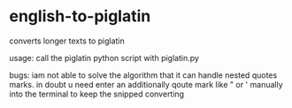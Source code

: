 # english-to-piglatin
converts longer texts to piglatin

usage:
call the piglatin python script with piglatin.py <lot of english text here>
  
bugs:
iam not able to solve the algorithm that it can handle nested quotes marks. in doubt u need enter an additionally
qoute mark like " or ' manually into the terminal to keep the snipped converting
